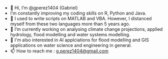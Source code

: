 - 👋 Hi, I’m @gperez1404 (Gabriel)
-  I’m constantly improving my coding skills on R, Python and Java.
- 👀  I used to write scripts on MATLAB and VBA. However, I  distanced myself from these two languages more than 5 years ago. 
- 🌱  I’m currently working on analysing climate change projections, applied hydrology, flood modelling and water systems modelling.
- 💞️  I'm also interested in AI applciations for flood modelling and GIS applications on water science and engineering in general.
- 📫  How to reach me : g.perez1404@gmail.com

<!---
gperez1404/gperez1404 is a ✨ special ✨ repository because its `README.md` (this file) appears on your GitHub profile.
You can click the Preview link to take a look at your changes.
--->
